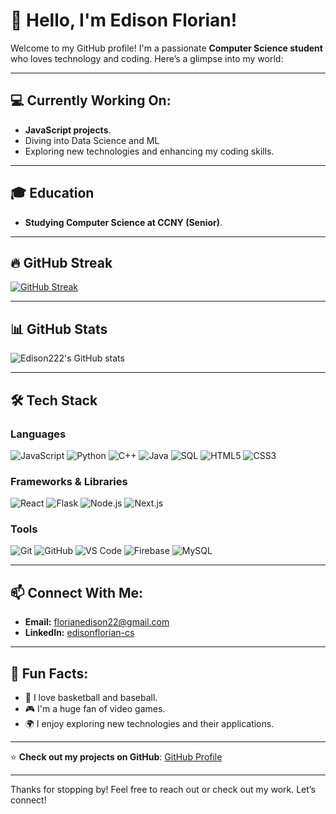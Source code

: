 # 👋 Hello, I'm Edison Florian!

Welcome to my GitHub profile! I'm a passionate **Computer Science student** who loves technology and coding. Here’s a glimpse into my world:

---

## 💻 Currently Working On:
- **JavaScript projects**.
- Diving into Data Science and ML
- Exploring new technologies and enhancing my coding skills.

---

## 🎓 Education
- **Studying Computer Science at CCNY (Senior)**.

---

## 🔥 GitHub Streak
[![GitHub Streak](https://streak-stats.demolab.com/?user=Edison222&theme=highcontrast)](https://git.io/streak-stats)

---

## 📊 GitHub Stats
![Edison222's GitHub stats](https://github-readme-stats.vercel.app/api?username=Edison222&show_icons=true&theme=radical)

---

## 🛠 Tech Stack

### **Languages**
![JavaScript](https://img.shields.io/badge/-JavaScript-F7DF1E?style=flat&logo=javascript&logoColor=black)
![Python](https://img.shields.io/badge/-Python-3776AB?style=flat&logo=python&logoColor=white)
![C++](https://img.shields.io/badge/-C%2B%2B-00599C?style=flat&logo=c%2B%2B&logoColor=white)
![Java](https://img.shields.io/badge/-Java-007396?style=flat&logo=java&logoColor=white)
![SQL](https://img.shields.io/badge/-SQL-4479A1?style=flat&logo=postgresql&logoColor=white)
![HTML5](https://img.shields.io/badge/-HTML5-E34F26?style=flat&logo=html5&logoColor=white)
![CSS3](https://img.shields.io/badge/-CSS3-1572B6?style=flat&logo=css3&logoColor=white)

### **Frameworks & Libraries**
![React](https://img.shields.io/badge/-React-61DAFB?style=flat&logo=react&logoColor=black)
![Flask](https://img.shields.io/badge/-Flask-000000?style=flat&logo=flask&logoColor=white)
![Node.js](https://img.shields.io/badge/-Node.js-339933?style=flat&logo=nodedotjs&logoColor=white)
![Next.js](https://img.shields.io/badge/-Next.js-000000?style=flat&logo=nextdotjs&logoColor=white)

### **Tools**
![Git](https://img.shields.io/badge/-Git-F05032?style=flat&logo=git&logoColor=white)
![GitHub](https://img.shields.io/badge/-GitHub-181717?style=flat&logo=github&logoColor=white)
![VS Code](https://img.shields.io/badge/-VS%20Code-007ACC?style=flat&logo=visualstudiocode&logoColor=white)
![Firebase](https://img.shields.io/badge/-Firebase-FFCA28?style=flat&logo=firebase&logoColor=black)
![MySQL](https://img.shields.io/badge/-MySQL-4479A1?style=flat&logo=mysql&logoColor=white)

---

## 📫 Connect With Me:
- **Email:** [florianedison22@gmail.com](mailto:florianedison22@gmail.com)
- **LinkedIn:** [edisonflorian-cs](https://www.linkedin.com/in/edisonflorian-cs/)

---

## 🎯 Fun Facts:
- 🏀 I love basketball and baseball.
- 🎮 I'm a huge fan of video games.
- 🌍 I enjoy exploring new technologies and their applications.

---

⭐️ **Check out my projects on GitHub**: [GitHub Profile](https://github.com/Edison222)

---

Thanks for stopping by! Feel free to reach out or check out my work. Let’s connect!
